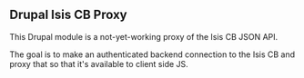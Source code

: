 Drupal Isis CB Proxy
--------------------

This Drupal module is a not-yet-working proxy of the Isis CB JSON API.

The goal is to make an authenticated backend connection to the Isis CB
and proxy that so that it's available to client side JS.

